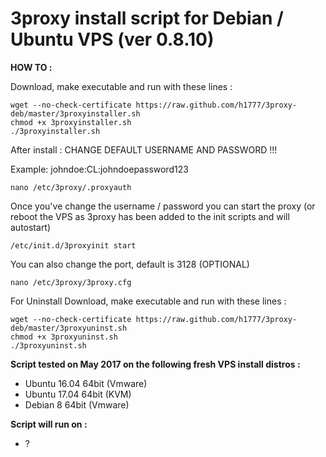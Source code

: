 3proxy install script for Debian / Ubuntu VPS (ver 0.8.10)
======================================================

**HOW TO :**

Download, make executable and run with these lines :

    wget --no-check-certificate https://raw.github.com/h1777/3proxy-deb/master/3proxyinstaller.sh
    chmod +x 3proxyinstaller.sh
    ./3proxyinstaller.sh

After install : CHANGE DEFAULT USERNAME AND PASSWORD !!! 

Example: johndoe:CL:johndoepassword123

    nano /etc/3proxy/.proxyauth
      
Once you've change the username / password you can start the proxy 
(or reboot the VPS as 3proxy has been added to the init scripts and will autostart)

    /etc/init.d/3proxyinit start




You can also change the port, default is 3128 (OPTIONAL)

    nano /etc/3proxy/3proxy.cfg
    	
For Uninstall Download, make executable and run with these lines :

	wget --no-check-certificate https://raw.github.com/h1777/3proxy-deb/master/3proxyuninst.sh
	chmod +x 3proxyuninst.sh
	./3proxyuninst.sh

**Script tested on May 2017 on the following fresh VPS install distros :**

- Ubuntu 16.04 64bit (Vmware)
- Ubuntu 17.04 64bit (KVM)
- Debian 8 64bit (Vmware)


**Script will run on :**
- ?
